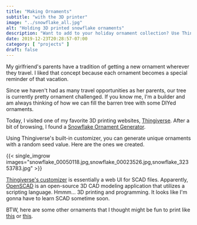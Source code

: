 ```yaml
---
title: "Making Ornaments"
subtitle: "with the 3D printer"
image: "../snowflake_all.jpg"
alt: "Holding 3D printed snowflake ornaments"
description: "Want to add to your holiday ornament collection? Use Thingiverse and your 3D printer to add more options on your tree."
date: 2019-12-23T20:28:57-07:00
category: [ "projects" ]
draft: false
---
```


My girlfriend's parents have a tradition of getting a new ornament wherever they travel. I liked that concept because each ornament becomes a special reminder of that vacation.

Since we haven't had as many travel opportunities as her parents, our tree is currently pretty ornament challenged. If you know me, I'm a builder and am always thinking of how we can fill the barren tree with some DIYed ornaments.

Today, I visited one of my favorite 3D printing websites, [Thingiverse](https://www.thingiverse.com/).  After a bit of browsing, I found a [Snowflake Ornament Generator](https://www.thingiverse.com/thing:188481).

Using Thingiverse's built-in customizer, you can generate unique ornaments with a random seed value.  Here are the ones we created.

{{< single_imgrow images="snowflake_00050118.jpg,snowflake_00023526.jpg,snowflake_32353783.jpg" >}} 

[Thingiverse's customizer](https://www.thingiverse.com/customizer) is essentially a web UI for SCAD files.  Apparently, [OpenSCAD](https://openscad.org/) is an open-source 3D CAD modeling application that utilizes a scripting language. Hmmm... 3D printing and programming. It looks like I'm gonna have to learn SCAD sometime soon.

BTW, here are some other ornaments that I thought might be fun to print like [this](https://www.thingiverse.com/thing:563396) or [this](https://www.thingiverse.com/thing:2739855).
